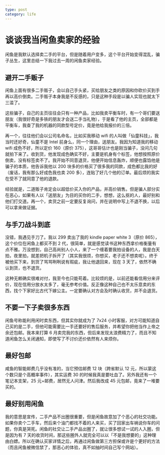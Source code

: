 ```yaml
---
type: post
category: life
---
```


# 谈谈我当闲鱼卖家的经验

闲鱼是我默认选择卖二手的平台，但是随着用户变多，这个平台开始变得混乱，骗子丛生，这里总结一下我过去一周的闲鱼卖家经验。

## 避开二手贩子

闲鱼上面有很多二手贩子，会以自己手头紧，买给朋友之类的原因和你砍价买到手再以高价倒卖。二手贩子本身我是不反感的，只是这种手段是以骗人实现也就太下三滥了。

这些骗子，自己的主页往往会只有一种产品，比如我卖平衡车时，有一个哥们要送朋友（我很好奇是多铁的朋友才会送二手当礼物），于是看了他的主页，全部都是平衡车，我查了我的机器的同款型号定价，竟是他给我报价的三倍。

再一个，往往他们会以公司名命名，比如买我移动 wifi 的人叫做「仙童科技」，我当时还好奇，仙童不是 Intel 前身么，同一个理由，送朋友。我因为知道我的移动 wifi 成色不好，所以定价 160（原价 375），这哥哥估计也是刚当骗子，没问几句就拍下来了。收到货，他发现成色确实不好，主要是机身有个标签，他想按照原价倒卖，没有标签卖不了。我开始不同意退货，他便开始信息轰炸，顺便也露馅他是骗子的本质，他告诉我他以 200 块多的价格买了很多我的同款，成色都比我的好（废话，我有那么好成色我也卖 200 多），连贴了好几个他的订单。最后烦的我实在受不了就同意了他的退款。

经验就是，二道贩子肯定会以超低价买入你的产品，并高价销售。但是骗人部分实在恶心，如果有人以「送朋友」为目的买你的二手，想想，这么抠的人，最好别和他们打交道。再一个，卖货之前一定要反复询问，并在说明中写上不退不换，以后可以拿来做证据。

## 与手刀战斗到底

没错，我遇见手刀了。我以 299 卖出了我的 kindle paper white 3（原价 865），这个价位在闲鱼上都买不到 2 代，很简单，就是感觉读书这种东西拿价格衡量有点不雅。万没想到，自己高尚别人小人，来了一个缠着要我拍设备的人，我是白天拍，夜里拍，就差把机子拆开了（其实我很烦，你想买，老子还不想卖呢）。终于被他买下来，到货了骂骂咧咧说有瑕疵，我让他退回来，现在 3 天了，依然不确认到货，也不退货。

这种无赖确实很难对付，我至今也只能苟着。比较烦的是，以前还能看信用分来评价，现在信用分放水太多了，毫无参考价值。反正像这种自己也不太乐意卖的东西，找个下家好比古代下嫁公主。一定要确认对方会及时确认收货，并不会退货。

## 不要一下子卖很多东西

闲鱼号称能利用闲时卖东西，但其实你就成为了 7x24 小时客服，对方可能知道自己买的是二手，但他可能需要比一手还要好的售后服务，并希望你把他当作上帝之余还包邮。我本来打算 6 月卖完我的东西，但后来发现太浪费精力了，而且不知道闲鱼怎么关闭通知，即使写了不讨价还价依然有人来烦你。

## 最好包邮

咸鱼的智能邮费几乎没有准的，当它预估邮费 12 块（跨省默认 12 元，所以蒙这个数只是个高概率事件），其实运费 30 的时候我真是要吐血了。另外我还有一个笔记本支架，25 元+邮费，居然无人问津。然后我改成 45 元包邮，竟来了一堆要买的。

## 最好别用闲鱼

我的意思是宣传，二手产品不出圈很重要，但是闲鱼故意加了个恶心的社交功能。如果你卖个二手车，然后来个油门都找不着的人来买，买了回家出车祸说你车的问题，你真是哭死。闲鱼的社交让二手产品出圈了，就让很多想试一试的人入圈，但是因为有 7 天的收货时间，那这些圈外人就完全可以以「不是我想要的」这种理由白嫖。所以在确认买家详情之后，再通过闲鱼做第三方担保或许是个更好的方法（而且闲鱼被微信禁了，那恶心的体验，真不如抽时间自己写个网站）。
